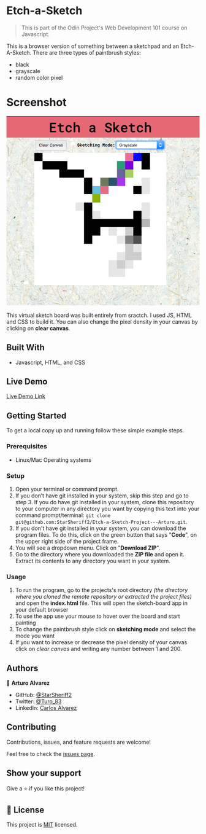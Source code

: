 # Etch-a-Sketch
>This is part of the Odin Project's Web Development 101 course on Javascript.

This is a browser version of something between a sketchpad and an Etch-A-Sketch. There are three types of paintbrush styles:
- black
- grayscale
- random color pixel

# Screenshot
![screenshot](./app_screenshot.png)

This virtual sketch board was built entirely from sractch. I used JS, HTML and CSS to build it. You can also change the pixel density in your canvas by clicking on **clear canvas**.

## Built With
- Javascript, HTML, and CSS

## Live Demo

[Live Demo Link](https://starsheriff2.github.io/Etch-a-Sketch-Project---Arturo/)


## Getting Started
To get a local copy up and running follow these simple example steps.

### Prerequisites
- Linux/Mac Operating systems

### Setup
1. Open your terminal or command prompt.
2. If you don’t have git installed in your system, skip this step and go to step 3. If you do have git installed in your system, clone this repository to your computer in any directory you want by copying this text into your command prompt/terminal: `git clone git@github.com:StarSheriff2/Etch-a-Sketch-Project---Arturo.git`.
3. If you don't have git installed in your system, you can download the program files. To do this, click on the green button that says "**Code**", on the upper right side of the project frame.
4. You will see a dropdown menu. Click on "**Download ZIP**".
5. Go to the directory where you downloaded the **ZIP file** and open it. Extract its contents to any directory you want in your system.

### Usage
1. To run the program, go to the projects's root directory *(the directory where you cloned the remote repository or extracted the project files)* and open the **index.html** file. This will open the sketch-board app in your default browser
2. To use the app use your mouse to hover over the board and start painting
3. To change the paintbrush style click on **sketching mode** and select the mode you want
4. If you want to increase or decrease the pixel density of your canvas click on *clear canvas* and writing any number between 1 and 200.

## Authors

👤 **Arturo Alvarez**

- GitHub: [@StarSheriff2](https://github.com/StarSheriff2)
- Twitter: [@Turo_83](https://twitter.com/Turo_83)
- LinkedIn: [Carlos Alvarez](https://www.linkedin.com/in/carlosalvarezveroy/)

## Contributing

Contributions, issues, and feature requests are welcome!

Feel free to check the [issues page](https://github.com/StarSheriff2/Etch-a-Sketch-Project---Arturo/issues).

## Show your support

Give a ⭐️ if you like this project!

## 📝 License

This project is [MIT](https://github.com/StarSheriff2/Etch-a-Sketch-Project---Arturo/blob/master/LICENSE) licensed.
